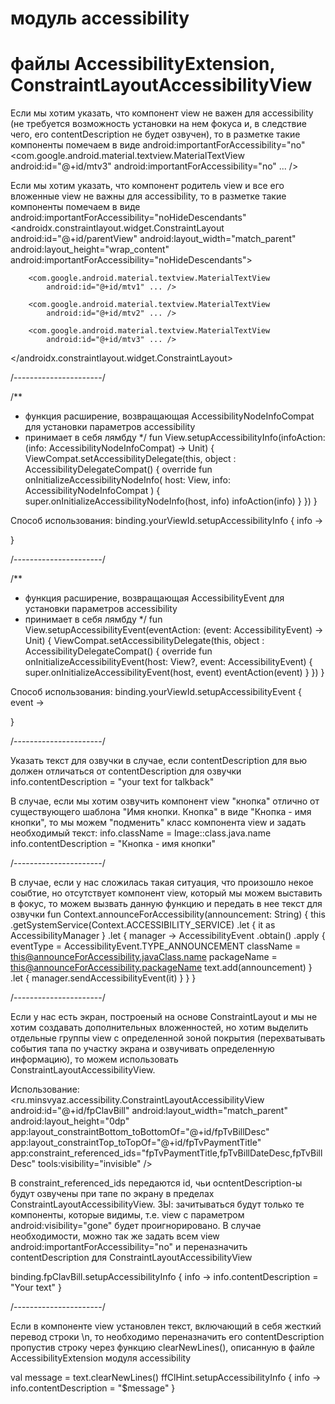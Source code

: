 # модуль accessibility
# файлы AccessibilityExtension, ConstraintLayoutAccessibilityView

Если мы хотим указать, что компонент view не важен для accessibility (не требуется возможность установки на нем фокуса и, в следствие чего, его 
contentDescription не будет озвучен), то в разметке такие компоненты помечаем в виде
android:importantForAccessibility="no"
<com.google.android.material.textview.MaterialTextView
    android:id="@+id/mtv3"
    android:importantForAccessibility="no" ... />

Если мы хотим указать, что компонент родитель view и все его вложенные view не важны для accessibility, то в разметке такие компоненты помечаем в виде
android:importantForAccessibility="noHideDescendants"
<androidx.constraintlayout.widget.ConstraintLayout
        android:id="@+id/parentView"
        android:layout_width="match_parent"
        android:layout_height="wrap_content"
        android:importantForAccessibility="noHideDescendants">
        
        <com.google.android.material.textview.MaterialTextView
            android:id="@+id/mtv1" ... />

        <com.google.android.material.textview.MaterialTextView
            android:id="@+id/mtv2" ... />

        <com.google.android.material.textview.MaterialTextView
            android:id="@+id/mtv3" ... />
            
</androidx.constraintlayout.widget.ConstraintLayout>

/----------------------/

/**
 * функция расширение, возвращающая AccessibilityNodeInfoCompat для установки параметров accessibility
 * принимает в себя лямбду
 */
fun View.setupAccessibilityInfo(infoAction: (info: AccessibilityNodeInfoCompat) -> Unit) {
    ViewCompat.setAccessibilityDelegate(this, object : AccessibilityDelegateCompat() {
        override fun onInitializeAccessibilityNodeInfo(
            host: View,
            info: AccessibilityNodeInfoCompat
        ) {
            super.onInitializeAccessibilityNodeInfo(host, info)
            infoAction(info)
        }
    })
}

Способ использования:
binding.yourViewId.setupAccessibilityInfo { info ->
    
}

/----------------------/

/**
 * функция расширение, возвращающая AccessibilityEvent для установки параметров accessibility
 * принимает в себя лямбду
 */
fun View.setupAccessibilityEvent(eventAction: (event: AccessibilityEvent) -> Unit) {
    ViewCompat.setAccessibilityDelegate(this, object : AccessibilityDelegateCompat() {
        override fun onInitializeAccessibilityEvent(host: View?, event: AccessibilityEvent) {
            super.onInitializeAccessibilityEvent(host, event)
            eventAction(event)
        }
    })
}

Способ использования:
binding.yourViewId.setupAccessibilityEvent { event ->
    
}

/----------------------/

Указать текст для озвучки в случае, если contentDescription для вью должен отличаться от contentDescription для озвучки
info.contentDescription = "your text for talkback" 

В случае, если мы хотим озвучить компонент view "кнопка" отлично от существующего шаблона "Имя кнопки. Кнопка" в виде "Кнопка - имя кнопки", то мы можем
"подменить" класс компонента view и задать необходимый текст:
info.className = Image::class.java.name
info.contentDescription = "Кнопка - имя кнопки" 

/----------------------/

В случае, если у нас сложилась такая ситуация, что произошло некое соыбтие, но отсутствует компонент view, который мы можем выставить в фокус,
то можем вызвать данную функцию и передать в нее текст для озвучки
fun Context.announceForAccessibility(announcement: String) {
    this
        .getSystemService(Context.ACCESSIBILITY_SERVICE)
        .let { it as AccessibilityManager }
        .let { manager ->
            AccessibilityEvent
                .obtain()
                .apply {
                    eventType = AccessibilityEvent.TYPE_ANNOUNCEMENT
                    className = this@announceForAccessibility.javaClass.name
                    packageName = this@announceForAccessibility.packageName
                    text.add(announcement)
                }
                .let {
                    manager.sendAccessibilityEvent(it)
                }
        }
}

/----------------------/

Если у нас есть экран, построеный на основе ConstraintLayout и мы не хотим создавать дополнительных вложенностей, но хотим выделить отдельные группы view
с определенной зоной покрытия (перехватывать события тапа по участку экрана и озвучивать определенную информацию), то можем использовать 
ConstraintLayoutAccessibilityView.

Использование:
<ru.minsvyaz.accessibility.ConstraintLayoutAccessibilityView
    android:id="@+id/fpClavBill"
    android:layout_width="match_parent"
    android:layout_height="0dp"
    app:layout_constraintBottom_toBottomOf="@+id/fpTvBillDesc"
    app:layout_constraintTop_toTopOf="@+id/fpTvPaymentTitle"
    app:constraint_referenced_ids="fpTvPaymentTitle,fpTvBillDateDesc,fpTvBillDesc"
    tools:visibility="invisible" />
    
В constraint_referenced_ids передаются id, чьи ocntentDescription-ы будут озвучены при тапе по экрану в пределах ConstraintLayoutAccessibilityView.
ЗЫ: зачитываться будут только те компоненты, которые видимы, т.е. view с параметром android:visibility="gone" будет проигнорировано.
В случае необходимости, можно так же задать всем view android:importantForAccessibility="no" и переназначить contentDescription для ConstraintLayoutAccessibilityView

binding.fpClavBill.setupAccessibilityInfo { info ->
    info.contentDescription = "Your text" 
}

/----------------------/

Если в компоненте view установлен текст, включающий в себя жесткий перевод строки \n, то необходимо переназначить его contentDescription пропустив строку
через функцию clearNewLines(), описанную в файле AccessibilityExtension модуля accessibility

val message = text.clearNewLines()
ffClHint.setupAccessibilityInfo { info ->
    info.contentDescription = "$message"
}
